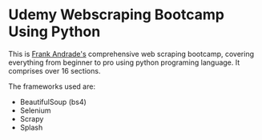 # Udemy Webscraping Bootcamp Using Python 
This is [Frank Andrade's](https://www.linkedin.com/in/thepycoach) comprehensive web scraping bootcamp, covering everything from beginner to pro using python programing language. It comprises over 16 sections.

The frameworks used are:
- BeautifulSoup (bs4)
- Selenium
- Scrapy
- Splash
